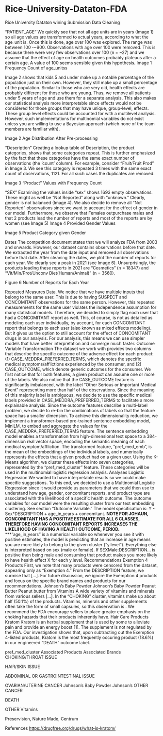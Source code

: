 # Rice-University-Dataton-FDA
Rice University Dataton wining Submission
Data Cleaning

“PATIENT_AGE”
	We quickly see that not all age units are in years (Image 1) so all age values are transformed to actual years, according to what the age_unit is. Once this is done, age over 100 was explored. The range was between 100 -~900. Observations with age over 100 were removed. This is because there were very few observations over 100 (n = ~27) and we assume that the effect of age on health outcomes probably plateaus after a certain age. A value of 100 seems sensible given this hypothesis. 
Image 1
Frequency Count of age_unitss

Image 2 shows that kids 5 and under make up a notable percentage of the population just on their own. However, they still make up a small percentage of the population. Similar to those who are very old,  health effects are probably different for those who are young. Thus, we remove all patients under 5 years of age and use them for a separate analysis. This also makes our statistical analysis more interpretable since effects would not be considered for those groups that may have unique, group-level, effects. These group level effects could be accounted for with a multilevel analysis. However, such implementations for multinomial variables do not exist unless you are willing to use a Bayesian approach (which none of the team members are familiar with). 



Image 2
Age Distribution After Pre-processing

“Description”
	Creating a lookup table of Description, the product categories, shows that some categories repeat. This is further emphasized by the fact that these categories have the same exact number of observations (the ‘count’ column). For example, consider “Fruit/Fruit Prod” in Image 3.  We see this category is repeated 3 times with the same exact count of observations, 1121. For all such cases the duplicates are removed.





Image 3
“Product” Values with Frequency Count

“SEX”
	Examining the values inside “sex” shows 1693 empty observations. These might as well be “Not Reported” along with “unknown.” Clearly, gender is not balanced (Image 4). We also decide to remove all “Not Reported” observations since we want to account for the effect of gender in our model. Furthermore, we observe that Females outpurchase males and that 2 products lead the number of reports and most of the reports are by women (see Image 5)
Image 4
Provided Gender Values







Image 5
Product Category given Gender

Dates
The competition document states that we will analyze FDA from 2003 and onwards. However, our dataset contains observations before that date. We extracted the year from the date input and removed all observations before that date. After cleaning the dates, we plot the number of reports for each year. We clearly see a peak in 2021 (see Image 6). Unsurprisingly, the products leading these reports in 2021 are “Cosmetics” (n = 18347) and “Vit/Min/Prot/Unconv Diet(Human/Animal)” (n = 3560).







Figure 6
Number of Reports for Each Year


Repeated Measures Data.
	We notice that we have multiple inputs that belong to the same user. This is due to having SUSPECT and CONCOMITANT observations for the same person. However, this repeated measurements for the same user violates the independence assumption for many statistical models. Therefore, we decided to simply flag each user that had a CONCOMITANT report as well. This, of course, is not as detailed as modeling each user individually, by account, for each CONCOMITANT report that belongs to each user (also known as mixed effects modeling). But it gives us the option to still account for the effect of CONCOMITANT drugs in our analysis. For our analysis, this means we can use simpler models that have better interpretation and converge much faster. 
Outcome Variable Transformation
	The dataset we work with provides two columns that describe the specific outcome of the adverse effect for each product: (1) CASE_MEDDRA_PREFERRED_TERMS, which denotes the specific medical symptoms/afflictions experienced by the consumer, and (2) CASE_OUTCOME, which denote generic outcomes for the consumer. We first notice that for both features, a given product can assume one or more of the labels. We also notice that the CASE_OUTCOME feature is significantly imbalanced, with the label “Other Serious or Important Medical Event” representing more than half of the observations. Since the meaning of this majority label is ambiguous, we decide to use the specific medical labels provided in CASE_MEDDRA_PREFERRED_TERMS to facilitate a more explainable analysis.
Since the outcome features describe a multi-label problem, we decide to re-bin the combinations of labels so that the feature space has a smaller dimension. To achieve this dimensionality reduction, we implement a transformer-based pre-trained sentence embedding model, MiniLM, to embed and aggregate the values for the CASE_MEDDRA_PREFERRED_TERMS feature. The sentence embedding model enables a transformation from high-dimensional text space to a 384-dimension real vector space, encoding the semantic meaning of each medical symptom/affliction. The transformed feature, “pref_med_emb”, is the mean of the embeddings of the individual labels, and numerically represents the effects that a given product had on a given user. Using the K-Means algorithm, we cluster these effects into seven categories, represented by the “pref_med_cluster” feature. These categories will be used in the multinomial logistic regression analysis.
Analyses
Logistic Regression
We wanted to have interpretable results so we could make specific suggestions. To this end, we decided to use a Multinomial Logistic Regression since it would provide us parameters that we could then use to understand how age, gender, concomitant reports, and product type are associated with the likelihood of a specific health outcome. The outcome variables for our model were the resulting cluster from our text embedding clustering. See section “Outcome Variable.” The model specification is:
Y ~ Sex*DESCRIPTION + age_in_years + concomitant.
****NOTE FOR JOHAUN, CONCOMITANT HAS A POSITIVE ESTIMATE FOR ALL 6 CLASSES, THEREFORE HAVING CONCOMITANT REPORTS INCREASES THE LIKELIHOOD OF HAVING A HEALTH OUTCOME, PERIOD.****  
***”age_in_years” is a numerical variable so whenever you see it with positive estimates, the model is predicting that an increase in age means you are more likely to belong to the given cluster (“y.level”). Everything else is interpreted based on sex (male or female). If SEXMale:DESCRIPTION… is positive then being male and consuming that product makes you more likely to have health effect X for each y.level. 
Recommendations
Exemption 4 Products
	First, we note that many products were censored from the dataset, appearing only as “Exemption 4.” From the DESCRIPTION feature, we surmise that [...]. For future discussion, we ignore the Exemption 4 products and focus on the specific brand names and products for our recommendations.
Johnson’s Baby Powder
	Johnson’s Baby Powder
Peanut Butter
	Peanut butter from 
Vitamins
	A wide variety of vitamins and minerals from various sellers [...]. In the “CHOKING” cluster, vitamins make up about half (50.1%) of the products. Vitamins, minerals and other supplements often take the form of small capsules, so this observation is . We recommend the FDA encourage sellers to place greater emphasis on the choking hazards that their products inherently have.
Hair Care Products
Kratom
	Kratom is an herbal supplement that is used by some to alleviate pain and provide an energy boost [1]. The supplement is not regulated by the FDA. Our investigation shows that, upon subtracting out the Exemption 4-listed products, Kratom is the most frequently occuring product (18.6%) in our engineered “DEATH” outcome label.

pref_med_cluster
Associated Products
Associated Brands
CHOKING/THROAT ISSUE




HAIR/SKIN ISSUE




ABDOMINAL OR GASTROINTESTINAL ISSUE




OVARIAN/UTERINE CANCER
Johnson’s Baby Powder
Johnson’s
OTHER CANCER




DEATH




OTHER
Vitamins



Preservision, Nature Made, Centrum 


References
https://drugfree.org/drugs/what-is-kratom/

